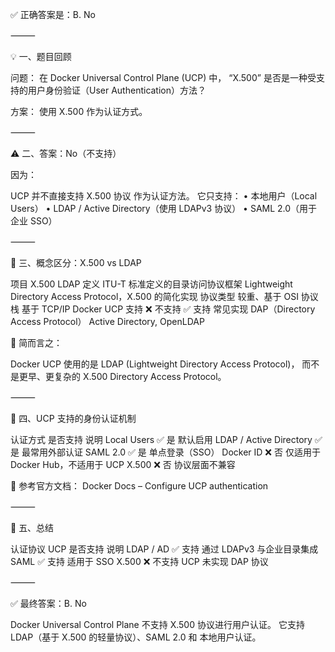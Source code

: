 ✅ 正确答案是：B. No

⸻

💡 一、题目回顾

问题：
在 Docker Universal Control Plane (UCP) 中，
“X.500” 是否是一种受支持的用户身份验证（User Authentication）方法？

方案： 使用 X.500 作为认证方式。

⸻

⚠️ 二、答案：No（不支持）

因为：

UCP 并不直接支持 X.500 协议 作为认证方法。
它只支持：
	•	本地用户（Local Users）
	•	LDAP / Active Directory（使用 LDAPv3 协议）
	•	SAML 2.0（用于企业 SSO）

⸻

🧱 三、概念区分：X.500 vs LDAP

项目	X.500	LDAP
定义	ITU-T 标准定义的目录访问协议框架	Lightweight Directory Access Protocol，X.500 的简化实现
协议类型	较重、基于 OSI 协议栈	基于 TCP/IP
Docker UCP 支持	❌ 不支持	✅ 支持
常见实现	DAP（Directory Access Protocol）	Active Directory, OpenLDAP

🔹 简而言之：

Docker UCP 使用的是 LDAP (Lightweight Directory Access Protocol)，
而不是更早、更复杂的 X.500 Directory Access Protocol。

⸻

🧩 四、UCP 支持的身份认证机制

认证方式	是否支持	说明
Local Users	✅ 是	默认启用
LDAP / Active Directory	✅ 是	最常用外部认证
SAML 2.0	✅ 是	单点登录（SSO）
Docker ID	❌ 否	仅适用于 Docker Hub，不适用于 UCP
X.500	❌ 否	协议层面不兼容

📘 参考官方文档：
Docker Docs – Configure UCP authentication

⸻

🧠 五、总结

认证协议	UCP 是否支持	说明
LDAP / AD	✅ 支持	通过 LDAPv3 与企业目录集成
SAML	✅ 支持	适用于 SSO
X.500	❌ 不支持	UCP 未实现 DAP 协议


⸻

✅ 最终答案：B. No

Docker Universal Control Plane 不支持 X.500 协议进行用户认证。
它支持 LDAP（基于 X.500 的轻量协议）、SAML 2.0 和 本地用户认证。
